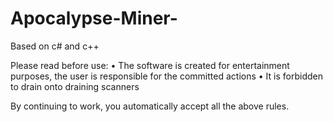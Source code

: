 # Apocalypse-Miner-
Based on c# and c++

Please read before use:
• The software is created for entertainment purposes, the user is responsible for the committed actions
• It is forbidden to drain onto draining scanners

By continuing to work, you automatically accept all the above rules.
